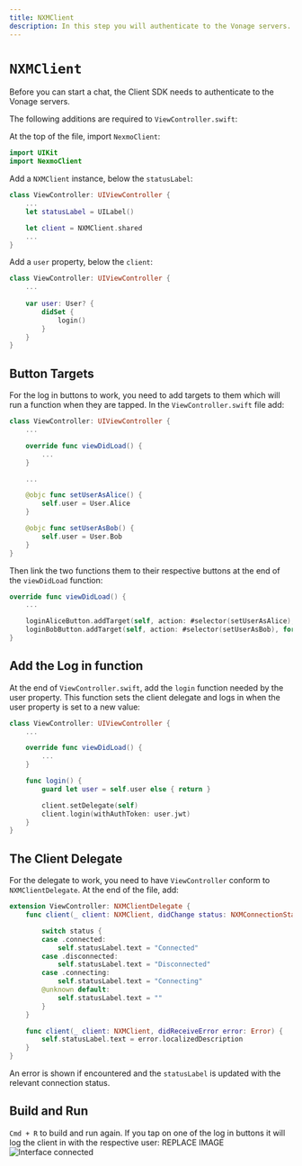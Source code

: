 ```yaml
---
title: NXMClient
description: In this step you will authenticate to the Vonage servers.
---
```


# `NXMClient`

Before you can start a chat, the Client SDK needs to authenticate to the Vonage servers. 

The following additions are required to `ViewController.swift`:

At the top of the file, import `NexmoClient`:

```swift
import UIKit
import NexmoClient
```

Add a `NXMClient` instance, below the `statusLabel`:

```swift
class ViewController: UIViewController {
    ...
    let statusLabel = UILabel()

    let client = NXMClient.shared
    ...
}
```

Add a `user` property, below the `client`:

```swift
class ViewController: UIViewController {
    ...
    
    var user: User? {
        didSet {
            login()
        }
    }
}
```

## Button Targets

For the log in buttons to work, you need to add targets to them which will run a function when they are tapped. In the  `ViewController.swift` file add:

```swift
class ViewController: UIViewController {
    ...

    override func viewDidLoad() {
        ...
    }

    ...

    @objc func setUserAsAlice() {
        self.user = User.Alice
    }

    @objc func setUserAsBob() {
        self.user = User.Bob
    }
}
```

Then link the two functions them to their respective buttons at the end of the `viewDidLoad` function:

```swift
override func viewDidLoad() {
    ...

    loginAliceButton.addTarget(self, action: #selector(setUserAsAlice), for: .touchUpInside)
    loginBobButton.addTarget(self, action: #selector(setUserAsBob), for: .touchUpInside)
}
```

## Add the Log in function

At the end of `ViewController.swift`, add the `login` function needed by the user property. This function sets the client delegate and logs in when the user property is set to a new value:

```swift
class ViewController: UIViewController {
    ...

    override func viewDidLoad() {
        ...
    }

    func login() {
        guard let user = self.user else { return }

        client.setDelegate(self)
        client.login(withAuthToken: user.jwt)
    }
}
```

## The Client Delegate

For the delegate to work, you need to have `ViewController` conform to `NXMClientDelegate`. At the end of the file, add:

```swift
extension ViewController: NXMClientDelegate {
    func client(_ client: NXMClient, didChange status: NXMConnectionStatus, reason: NXMConnectionStatusReason) {

        switch status {
        case .connected:
            self.statusLabel.text = "Connected"
        case .disconnected:
            self.statusLabel.text = "Disconnected"
        case .connecting:
            self.statusLabel.text = "Connecting"
        @unknown default:
            self.statusLabel.text = ""
        }
    }

    func client(_ client: NXMClient, didReceiveError error: Error) {
        self.statusLabel.text = error.localizedDescription
    }
}
```

An error is shown if encountered and the `statusLabel` is updated with the relevant connection status. 

## Build and Run

`Cmd + R` to build and run again. If you tap on one of the log in buttons it will log the client in with the respective user:
REPLACE IMAGE
![Interface connected](/meta/client-sdk/ios-phone-to-app/interface-connected.png)
